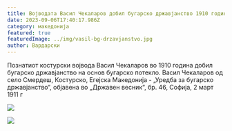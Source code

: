 ```yaml
---
title: Војводата Васил Чекаларов добил бугарско државјанство 1910 година
date: 2023-09-06T17:40:17.986Z
category: македонија
featured: true
featuredImage: ../img/vasil-bg-drzavjanstvo.jpg
author: Вардарски
---
```

Познатиот костурски војвода Васил Чекаларов во 1910 година добил бугарско државјанство на основ бугарско потекло. Васил Чекаларов од село Смердеш, Костурско, Егејска Македонија - „Уредба за бугарско државјанство“, објавена во „Државен весник“, бр. 46, Софија, 2 март 1911 г

![](../img/chakalarov-1.png)

![](../img/chakalarov-2.png)